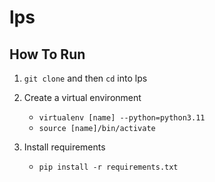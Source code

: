 # lps

## How To Run
1. `git clone` and then `cd` into lps
  
2. Create a virtual environment
   - `virtualenv [name] --python=python3.11`
   - `source [name]/bin/activate`
  
3. Install requirements
   - `pip install -r requirements.txt`
